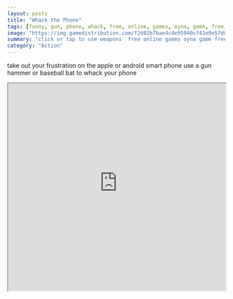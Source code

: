 ```yaml
---
layout: posts
title: "Whack the Phone"
tags: [funny, gun, phone, whack, free, online, games, oyna, game, free, games, play, play, games]
image: "https://img.gamedistribution.com/f2d02b7bae4c4e95940cf41e9e57d802.jpg"
summary: "click or tap to use weapons  free online games oyna game free games play play games"
category: "Action"
---
```


take out your frustration on the apple or android smart phone use a gun hammer or baseball bat to whack your phone

<iframe width="100%" height="480px;" src="https://html5.gamedistribution.com/f2d02b7bae4c4e95940cf41e9e57d802/"></iframe>